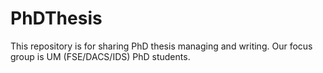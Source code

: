 # PhDThesis
This repository is for sharing PhD thesis managing and writing. Our focus group is UM (FSE/DACS/IDS) PhD students.

